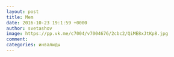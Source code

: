 ```yaml
--- 
layout: post 
title: Mem 
date: 2016-10-23 19:1:59 +0000 
author: svetashov 
image: https://pp.vk.me/c7004/v7004676/2cbc2/QiME8xJtKp8.jpg
comment: 
categories: инвалиды
---
```

